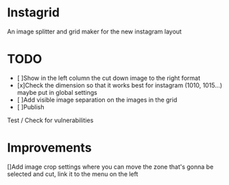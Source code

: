 # Instagrid
An image splitter and grid maker for the new instagram layout

# TODO
- [ ]Show in the left column the cut down image to the right format
- [x]Check the dimension so that it works best for instagram (1010, 1015...) maybe put in global settings
- [ ]Add visible image separation on the images in the grid
- [ ]Publish

Test / Check for vulnerabilities

# Improvements
[]Add image crop settings where you can move the zone that's gonna be selected and cut, link it to the menu on the left